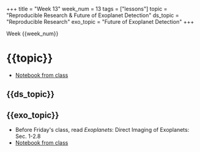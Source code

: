 +++
title = "Week 13"
week_num = 13
tags = ["lessons"]
topic = "Reproducible Research & Future of Exoplanet Detection"
ds_topic = "Reproducible Research"
exo_topic =  "Future of Exoplanet Detection"
+++

Week {{week_num}}
# {{topic}}
- [Notebook from class](https://psuastro497.github.io/Fall2022/notebooks/week13day1/)

## {{ds_topic}}


## {{exo_topic}}
- Before Friday's class, read *Exoplanets*: Direct Imaging of Exoplanets:   Sec. 1-2.8
- [Notebook from class](https://psuastro497.github.io/Fall2022/notebooks/week13day3/)
